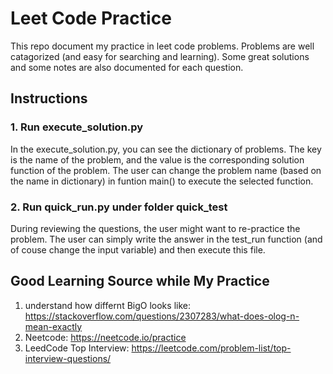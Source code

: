 # Leet Code Practice

This repo document my practice in leet code problems.
Problems are well catagorized (and easy for searching and learning).
Some great solutions and some notes are also documented for each question.

## Instructions

### 1. Run execute_solution.py
In the execute_solution.py, you can see the dictionary of problems.
The key is the name of the problem, and the value is the corresponding solution function of the problem.
The user can change the problem name (based on the name in dictionary) in funtion main() to execute the selected function.


### 2. Run quick_run.py under folder quick_test
During reviewing the questions, the user might want to re-practice the problem.
The user can simply write the answer in the test_run function (and of couse change the input variable) and then execute this file.


## Good Learning Source while My Practice
1. understand how differnt BigO looks like: https://stackoverflow.com/questions/2307283/what-does-olog-n-mean-exactly
2. Neetcode: https://neetcode.io/practice
3. LeedCode Top Interview: https://leetcode.com/problem-list/top-interview-questions/
